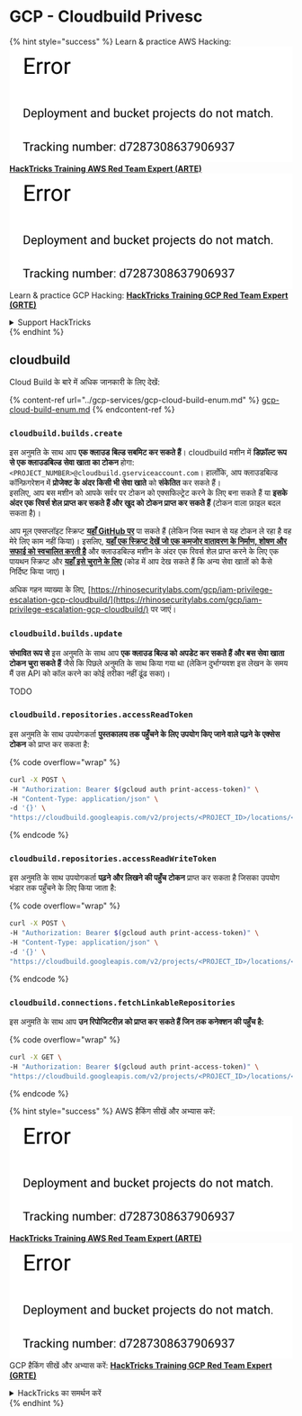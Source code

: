 # GCP - Cloudbuild Privesc

{% hint style="success" %}
Learn & practice AWS Hacking:<img src="../../../.gitbook/assets/image (1) (1).png" alt="" data-size="line">[**HackTricks Training AWS Red Team Expert (ARTE)**](https://training.hacktricks.xyz/courses/arte)<img src="../../../.gitbook/assets/image (1) (1).png" alt="" data-size="line">\
Learn & practice GCP Hacking: <img src="../../../.gitbook/assets/image (2).png" alt="" data-size="line">[**HackTricks Training GCP Red Team Expert (GRTE)**<img src="../../../.gitbook/assets/image (2).png" alt="" data-size="line">](https://training.hacktricks.xyz/courses/grte)

<details>

<summary>Support HackTricks</summary>

* Check the [**subscription plans**](https://github.com/sponsors/carlospolop)!
* **Join the** 💬 [**Discord group**](https://discord.gg/hRep4RUj7f) or the [**telegram group**](https://t.me/peass) or **follow** us on **Twitter** 🐦 [**@hacktricks\_live**](https://twitter.com/hacktricks\_live)**.**
* **Share hacking tricks by submitting PRs to the** [**HackTricks**](https://github.com/carlospolop/hacktricks) and [**HackTricks Cloud**](https://github.com/carlospolop/hacktricks-cloud) github repos.

</details>
{% endhint %}

## cloudbuild

Cloud Build के बारे में अधिक जानकारी के लिए देखें:

{% content-ref url="../gcp-services/gcp-cloud-build-enum.md" %}
[gcp-cloud-build-enum.md](../gcp-services/gcp-cloud-build-enum.md)
{% endcontent-ref %}

### `cloudbuild.builds.create`

इस अनुमति के साथ आप **एक क्लाउड बिल्ड सबमिट कर सकते हैं**। cloudbuild मशीन में **डिफ़ॉल्ट रूप से एक क्लाउडबिल्ड सेवा खाता का टोकन** होगा: `<PROJECT_NUMBER>@cloudbuild.gserviceaccount.com`। हालाँकि, आप क्लाउडबिल्ड कॉन्फ़िगरेशन में **प्रोजेक्ट के अंदर किसी भी सेवा खाते** को **संकेतित** कर सकते हैं।\
इसलिए, आप बस मशीन को आपके सर्वर पर टोकन को एक्सफिल्ट्रेट करने के लिए बना सकते हैं या **इसके अंदर एक रिवर्स शेल प्राप्त कर सकते हैं और खुद को टोकन प्राप्त कर सकते हैं** (टोकन वाला फ़ाइल बदल सकता है)।

आप मूल एक्सप्लॉइट स्क्रिप्ट [**यहाँ GitHub पर**](https://github.com/RhinoSecurityLabs/GCP-IAM-Privilege-Escalation/blob/master/ExploitScripts/cloudbuild.builds.create.py) पा सकते हैं (लेकिन जिस स्थान से यह टोकन ले रहा है वह मेरे लिए काम नहीं किया)। इसलिए, [**यहाँ एक स्क्रिप्ट देखें जो एक कमजोर वातावरण के निर्माण, शोषण और सफाई को स्वचालित करती है**](https://github.com/carlospolop/gcp\_privesc\_scripts/blob/main/tests/f-cloudbuild.builds.create.sh) और क्लाउडबिल्ड मशीन के अंदर एक रिवर्स शेल प्राप्त करने के लिए एक पायथन स्क्रिप्ट और [**यहाँ इसे चुराने के लिए**](https://github.com/carlospolop/gcp\_privesc\_scripts/blob/main/tests/f-cloudbuild.builds.create.py) (कोड में आप देख सकते हैं कि अन्य सेवा खातों को कैसे निर्दिष्ट किया जाए)**।**

अधिक गहन व्याख्या के लिए, [https://rhinosecuritylabs.com/gcp/iam-privilege-escalation-gcp-cloudbuild/](https://rhinosecuritylabs.com/gcp/iam-privilege-escalation-gcp-cloudbuild/) पर जाएं।

### `cloudbuild.builds.update`

**संभावित रूप से** इस अनुमति के साथ आप **एक क्लाउड बिल्ड को अपडेट कर सकते हैं और बस सेवा खाता टोकन चुरा सकते हैं** जैसे कि पिछले अनुमति के साथ किया गया था (लेकिन दुर्भाग्यवश इस लेखन के समय मैं उस API को कॉल करने का कोई तरीका नहीं ढूंढ सका)।

TODO

### `cloudbuild.repositories.accessReadToken`

इस अनुमति के साथ उपयोगकर्ता **पुस्तकालय तक पहुँचने के लिए उपयोग किए जाने वाले पढ़ने के एक्सेस टोकन** को प्राप्त कर सकता है:

{% code overflow="wrap" %}
```bash
curl -X POST \
-H "Authorization: Bearer $(gcloud auth print-access-token)" \
-H "Content-Type: application/json" \
-d '{}' \
"https://cloudbuild.googleapis.com/v2/projects/<PROJECT_ID>/locations/<LOCATION>/connections/<CONN_ID>/repositories/<repo-id>:accessReadToken"
```
{% endcode %}

### `cloudbuild.repositories.accessReadWriteToken`

इस अनुमति के साथ उपयोगकर्ता **पढ़ने और लिखने की पहुँच टोकन** प्राप्त कर सकता है जिसका उपयोग भंडार तक पहुँचने के लिए किया जाता है:

{% code overflow="wrap" %}
```bash
curl -X POST \
-H "Authorization: Bearer $(gcloud auth print-access-token)" \
-H "Content-Type: application/json" \
-d '{}' \
"https://cloudbuild.googleapis.com/v2/projects/<PROJECT_ID>/locations/<LOCATION>/connections/<CONN_ID>/repositories/<repo-id>:accessReadWriteToken"
```
{% endcode %}

### `cloudbuild.connections.fetchLinkableRepositories`

इस अनुमति के साथ आप **उन रिपोजिटरीज़ को प्राप्त कर सकते हैं जिन तक कनेक्शन की पहुँच है:** 

{% code overflow="wrap" %}
```bash
curl -X GET \
-H "Authorization: Bearer $(gcloud auth print-access-token)" \
"https://cloudbuild.googleapis.com/v2/projects/<PROJECT_ID>/locations/<LOCATION>/connections/<CONN_ID>:fetchLinkableRepositories"
```
{% endcode %}

{% hint style="success" %}
AWS हैकिंग सीखें और अभ्यास करें:<img src="../../../.gitbook/assets/image (1) (1).png" alt="" data-size="line">[**HackTricks Training AWS Red Team Expert (ARTE)**](https://training.hacktricks.xyz/courses/arte)<img src="../../../.gitbook/assets/image (1) (1).png" alt="" data-size="line">\
GCP हैकिंग सीखें और अभ्यास करें: <img src="../../../.gitbook/assets/image (2).png" alt="" data-size="line">[**HackTricks Training GCP Red Team Expert (GRTE)**<img src="../../../.gitbook/assets/image (2).png" alt="" data-size="line">](https://training.hacktricks.xyz/courses/grte)

<details>

<summary>HackTricks का समर्थन करें</summary>

* [**सदस्यता योजनाएँ**](https://github.com/sponsors/carlospolop) देखें!
* **हमारे** 💬 [**Discord समूह**](https://discord.gg/hRep4RUj7f) या [**telegram समूह**](https://t.me/peass) में शामिल हों या **हमारा अनुसरण करें** **Twitter** 🐦 [**@hacktricks\_live**](https://twitter.com/hacktricks\_live)**.**
* **हैकिंग ट्रिक्स साझा करें और** [**HackTricks**](https://github.com/carlospolop/hacktricks) और [**HackTricks Cloud**](https://github.com/carlospolop/hacktricks-cloud) github रिपोजिटरी में PRs सबमिट करें।

</details>
{% endhint %}

